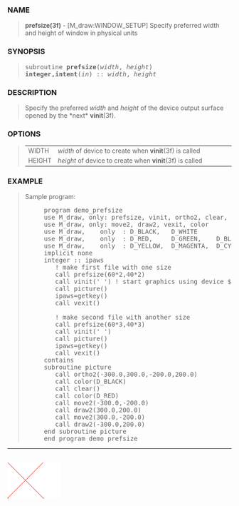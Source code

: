 <?
<body>
  <a name="top" id="top"></a>
  <div id="Container">
    <div id="Content">
      <div class="c290">
      </div><a name="0"></a>
      <h3><a name="0">NAME</a></h3>
      <blockquote>
        <b>prefsize(3f)</b> - [M_draw:WINDOW_SETUP] Specify preferred width and height of window in physical units <b></b>
      </blockquote><a name="contents" id="contents"></a>
      <h3><a name="5">SYNOPSIS</a></h3>
      <blockquote>
        <pre>
subroutine <b>prefsize</b>(<i>width</i>, <i>height</i>)
<b>integer,intent</b>(<i>in</i>) :: <i>width</i>, <i>height</i>
</pre>
      </blockquote><a name="2"></a>
      <h3><a name="2">DESCRIPTION</a></h3>
      <blockquote>
        <p>Specify the preferred <i>width</i> and <i>height</i> of the device output surface opened by the *next* <b>vinit</b>(3f).</p>
      </blockquote><a name="3"></a>
      <h3><a name="3">OPTIONS</a></h3>
      <blockquote>
        <table cellpadding="3">
          <tr valign="top">
            <td class="c291" width="6%" nowrap="nowrap">WIDTH</td>
            <td valign="bottom"><i>width</i> of device to create when <b>vinit</b>(3f) is called</td>
          </tr>
          <tr valign="top">
            <td class="c291" width="6%" nowrap="nowrap">HEIGHT</td>
            <td valign="bottom"><i>height</i> of device to create when <b>vinit</b>(3f) is called</td>
          </tr>
        </table>
      </blockquote><a name="4"></a>
      <h3><a name="4">EXAMPLE</a></h3>
      <blockquote>
        Sample program:
        <pre>
     program demo_prefsize
     use M_draw, only: prefsize, vinit, ortho2, clear, getkey
     use M_draw, only: move2, draw2, vexit, color
     use M_draw,    only  : D_BLACK,   D_WHITE
     use M_draw,    only  : D_RED,     D_GREEN,    D_BLUE
     use M_draw,    only  : D_YELLOW,  D_MAGENTA,  D_CYAN
     implicit none
     integer :: ipaws
        ! make first file with one size
        call prefsize(60*2,40*2)
        call vinit(' ') ! start graphics using device $M_DRAW_DEVICEDEVICE
        call picture()
        ipaws=getkey()
        call vexit()
<br />        ! make second file with another size
        call prefsize(60*3,40*3)
        call vinit(' ')
        call picture()
        ipaws=getkey()
        call vexit()
     contains
     subroutine picture
        call ortho2(-300.0,300.0,-200.0,200.0)
        call color(D_BLACK)
        call clear()
        call color(D_RED)
        call move2(-300.0,-200.0)
        call draw2(300.0,200.0)
        call move2(300.0,-200.0)
        call draw2(-300.0,200.0)
     end subroutine picture
     end program demo_prefsize
</pre>
      </blockquote>
      <hr />
      <br />
      <div class="c290"><img src="../images/prefsize.3m_draw.gif" /></div>
    </div>
  </div>
</body>

